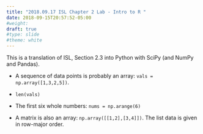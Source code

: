 ```yaml
---
title: "2018.09.17 ISL Chapter 2 Lab - Intro to R "
date: 2018-09-15T20:57:52-05:00
#weight: 
draft: true
#type: slide
#theme: white
---
```


This is a translation of ISL, Section 2.3 into Python with SciPy (and
NumPy and Pandas).

* A sequence of data points is probably an array:
  `vals = np.array([1,3,2,5])`.
  
* `len(vals)`

*  The first six whole numbers: `nums = np.arange(6)`

* A matrix is also an array: `np.array([[1,2],[3,4]])`. The list data
  is given in row-major order. 
